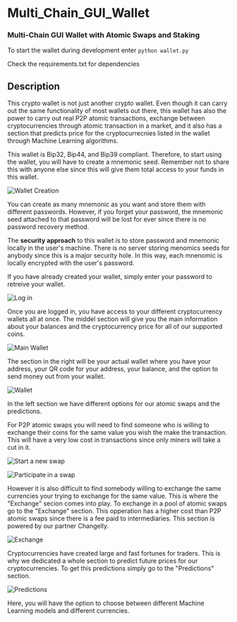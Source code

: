 # Multi_Chain_GUI_Wallet
### Multi-Chain GUI Wallet with Atomic Swaps and Staking

To start the wallet during development enter
`python wallet.py`

Check the requirements.txt for dependencies 

## Description

This crypto wallet is not just another crypto wallet. Even though it can carry out the same functionality of most wallets out there, this wallet has also the power to carry out real P2P atomic transactions, exchange between cryptocurrencies through atomic transaction in a market, and it also has a section that predicts price for the cryptocurrecnies listed in the wallet through Machine Learning algorithms.

This wallet is Bip32, Bip44, and Bip39 compliant. Therefore, to start using the wallet, you will have to create a mnemonic seed. Remember not to share this with anyone else since this will give them total access to your funds in this wallet.

![Wallet Creation][mnemonic]

[mnemonic]: images/mnemonic.png

You can create as many mnemonic as you want and store them with different passwords. However, if you forget your password, the mnemonic seed attached to that password will be lost for ever since there is no password recovery method. 

The **security approach** to this wallet is to store password and mnemonic locally in the user's machine. There is no server storing menomics seeds for anybody since this is a major security hole. In this way, each mnenomic is locally encrypted with the user's password. 

If you have already created your wallet, simply enter your password to retreive your wallet.

![Log in][login]

[login]: images/login.png

Once you are logged in, you have access to your different cryptocurrency wallets all at once. The middel section will give you the main information about your balances and the cryptocurrency price for all of our supported coins.

![Main Wallet][mainwallet]

[mainwallet]: images/mainwallet.png

 The section in the right will be your actual wallet where you have your address, your QR code for your address, your balance, and the option to send money out from your wallet.

![Wallet][sned]

[sned]: images/sned.png

In the left section we have different options for our atomic swaps and the predictions.

For P2P atomic swaps you will need to find someone who is willing to exchange their coins for the same value you wish the make the transaction. This will have a very low cost in transactions since only miners will take a cut in it.

![Start a new swap][start_swap]

[start_swap]: images/start_swap.png

![Participate in a swap][participate]

[participate]: images/participate.png

However it is also difficult to find somebody willing to exchange the same currencies your trying to exchange for the same value. This is where the "Exchange" secion comes into play. To exchange in a pool of atomic swaps go to the "Exchange" section. This opperation has a higher cost than P2P atomic swaps since there is a fee paid to intermediaries. This section is powered by our partner Changelly.

![Exchange][exchange]

[exchange]: images/exchange.png

Cryptocurrencies have created large and fast fortunes for traders. This is why we dedicated a whole section to predict future prices for our cryptocurrencies. To get this predictions simply go to the "Predictions" section.


![Predictions][predictions]

[predictions]: images/predictions.png

Here, you will have the option to choose between different Machine Learning models and different currencies.
